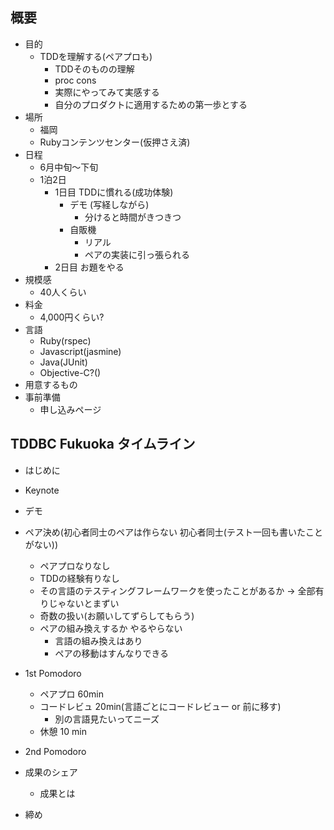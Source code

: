 ## 概要
* 目的
    * TDDを理解する(ペアプロも)
        * TDDそのものの理解
        * proc cons
        * 実際にやってみて実感する
        * 自分のプロダクトに適用するための第一歩とする
* 場所
    * 福岡
    * Rubyコンテンツセンター(仮押さえ済)
* 日程
    * 6月中旬〜下旬
    * 1泊2日
        * 1日目 TDDに慣れる(成功体験)
            * デモ (写経しながら)
                * 分けると時間がきつきつ
            * 自販機
                * リアル
                * ペアの実装に引っ張られる
        * 2日目 お題をやる
* 規模感
    * 40人くらい
* 料金
    * 4,000円くらい?
* 言語
    * Ruby(rspec)
    * Javascript(jasmine)
    * Java(JUnit)
    * Objective-C?()
* 用意するもの
* 事前準備
    * 申し込みページ

## TDDBC Fukuoka タイムライン
* はじめに
* Keynote
* デモ
* ペア決め(初心者同士のペアは作らない 初心者同士(テスト一回も書いたことがない))
    * ペアプロなりなし
    * TDDの経験有りなし
    * その言語のテスティングフレームワークを使ったことがあるか
     -> 全部有りじゃないとまずい
    * 奇数の扱い(お願いしてずらしてもらう)
    * ペアの組み換えするか やるやらない
        * 言語の組み換えはあり
        * ペアの移動はすんなりできる
* 1st Pomodoro
    * ペアプロ 60min
    * コードレビュ 20min(言語ごとにコードレビュー or 前に移す)
        * 別の言語見たいってニーズ
    * 休憩 10 min
* 2nd Pomodoro

* 成果のシェア
    * 成果とは

* 締め



